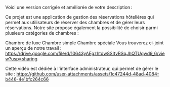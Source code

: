 
Voici une version corrigée et améliorée de votre description :

Ce projet est une application de gestion des réservations hôtelières qui permet aux utilisateurs de réserver des chambres et de gérer leurs réservations. Notre site propose également la possibilité de choisir parmi plusieurs catégories de chambres :

Chambre de luxe
Chambre simple
Chambre spéciale
Vous trouverez ci-joint un aperçu de notre travail :
https://drive.google.com/file/d/10643yAEgzhtdw8SItvRSqJhQTUgwd9_6/view?usp=sharing

Cette vidéo est dédiée à l'interface administrateur, qui permet de gérer le site :
https://github.com/user-attachments/assets/1c47244d-48ad-4084-b446-4e1bfc264c66





